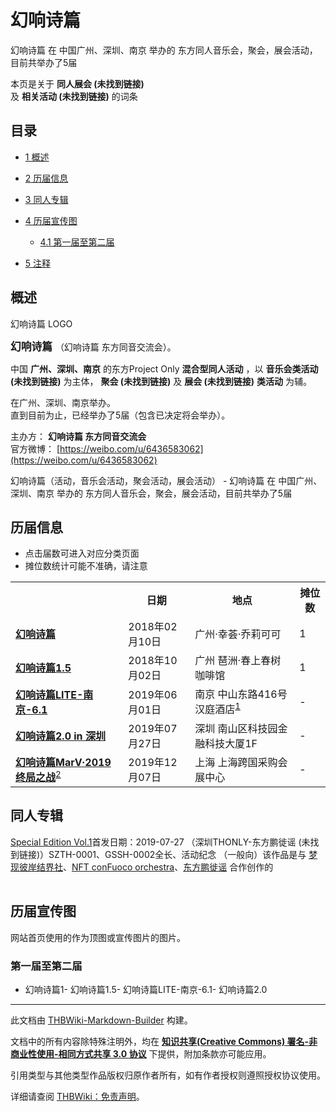 # 幻响诗篇

<!-- source html: G:\repos\THBWiki-Markdown-Builder\THBWikiMarkdown\Temp\main\7\75\ns0%3A%E5%B9%BB%E5%93%8D%E8%AF%97%E7%AF%87.html -->

幻响诗篇 在 中国广州、深圳、南京 举办的  东方同人音乐会，聚会，展会活动，目前共举办了5届

本页是关于 **同人展会 (未找到链接)**   
及 **相关活动 (未找到链接)** 的词条
## 目录

- [1 概述](#概述)
- [2 历届信息](#历届信息)
- [3 同人专辑](#同人专辑)
- [4 历届宣传图](#历届宣传图)

  - [4.1 第一届至第二届](#第一届至第二届)



- [5 注释](#注释)




## 概述
[](./文件-东方幻响诗篇LOGO.jpg.md)  [](./文件-东方幻响诗篇LOGO.jpg.md)幻响诗篇 LOGO
  
<big> **幻响诗篇** </big>（幻响诗篇 东方同音交流会）。  
  
  
  
  
中国 **广州、深圳、南京** 的东方Project Only **混合型同人活动** ，以 **音乐会类活动 (未找到链接)** 为主体， **聚会 (未找到链接)** 及 **展会 (未找到链接)**  **类活动** 为辅。  
  
在广州、深圳、南京举办。  
直到目前为止，已经举办了5届（包含已决定将会举办）。  
  
  
  
  
主办方： **幻响诗篇 东方同音交流会**   
官方微博： [https://weibo.com/u/6436583062](https://weibo.com/u/6436583062)   
  
幻响诗篇（活动，音乐会活动，聚会活动，展会活动） - 幻响诗篇 在 中国广州、深圳、南京 举办的  东方同人音乐会，聚会，展会活动，目前共举办了5届
## 历届信息
- 点击届数可进入对应分类页面
- 摊位数统计可能不准确，请注意


<table>
<tbody><tr><th> </th><th>日期</th><th>地点</th><th>摊位数</th></tr>
<tr><td id="1"><b><a href="/展会作品列表?e=%E5%B9%BB%E5%93%8D%E8%AF%97%E7%AF%87%231">幻响诗篇</a></b></td><td id="ev-1">2018年02月10日</td><td>广州·幸荟·乔莉可可</td><td>1</td></tr>
<tr><td id="2"><b><a href="/展会作品列表?e=%E5%B9%BB%E5%93%8D%E8%AF%97%E7%AF%87%232">幻响诗篇1.5</a></b></td><td id="ev-2">2018年10月02日</td><td>广州 琶洲·春上春树咖啡馆</td><td>1</td></tr>
<tr><td id="3"><b><a href="/展会作品列表?e=%E5%B9%BB%E5%93%8D%E8%AF%97%E7%AF%87%233">幻响诗篇LITE-南京-6.1</a></b></td><td id="ev-3">2019年06月01日</td><td>南京 中山东路416号汉庭酒店<sup id="cite_ref-1" class="reference"><a href="#cite_note-1">1</a></sup></td><td>-</td></tr>
<tr><td id="4"><b><a href="/展会作品列表?e=%E5%B9%BB%E5%93%8D%E8%AF%97%E7%AF%87%234">幻响诗篇2.0 in 深圳</a></b></td><td id="ev-4">2019年07月27日</td><td>深圳 南山区科技园金融科技大厦1F</td><td>-</td></tr>
<tr><td id="5"><b><a href="/展会作品列表?e=%E5%B9%BB%E5%93%8D%E8%AF%97%E7%AF%87%235">幻响诗篇MarV·2019终局之战</a></b><sup id="cite_ref-2" class="reference"><a href="#cite_note-2">2</a></sup></td><td id="ev-5">2019年12月07日</td><td>上海 上海跨国采购会展中心</td><td>-</td></tr>
</tbody></table>


## 同人专辑
[](./Special_Edition_Vol.1.md)[Special Edition Vol.1](./Special_Edition_Vol.1.md)首发日期：2019-07-27 （深圳THONLY-东方鹏徙谣 (未找到链接)）SZTH-0001、​GSSH-0002全长、​活动纪念 （一般向）该作品是与 [梦现彼岸结界社](./梦现彼岸结界社.md)、​[NFT conFuoco orchestra](./NFT_conFuoco_orchestra.md)、​[东方鹏徙谣](./东方鹏徙谣.md) 合作创作的
<table><style data-mw-deduplicate="TemplateStyles:r686458">.mw-parser-output .simple_work{display:grid;min-height:calc(120px + 0.5rem);grid-template-columns:calc(120px + 0.5rem)1fr;grid-template-rows:auto 1fr;grid-template-areas:"cover title""cover props";overflow:hidden}.mw-parser-output .simple_work-cover{grid-area:cover;align-self:center;justify-self:center;overflow:hidden;max-width:100%;max-height:100%;padding:0.25rem;word-break:break-all}.mw-parser-output .simple_work-cover a.new{display:block;text-align:center;padding:0.25rem}.mw-parser-output .simple_work-title{grid-area:title;margin-top:0.25rem;padding-left:0.25rem;font-weight:bold}.mw-parser-output .simple_work-props{grid-area:props;padding-left:0.25rem}.mw-parser-output .simple_work-prop{margin:0.125rem 0}</style>
</table>


## 历届宣传图
  
网站首页使用的作为顶图或宣传图片的图片。
  

### 第一届至第二届
- [](./文件-幻响诗篇02.jpg.md)幻响诗篇1- [](./文件-东方幻响诗篇1.5.png.md)幻响诗篇1.5- [](./文件-幻响诗篇2.jpg.md)幻响诗篇LITE-南京-6.1- [](./文件-东方鹏徙谣插画2.png.md)幻响诗篇2.0


[^cite_note-1]: 原定地点为夫子庙伯利兹明园酒店。

  
  






---

此文档由 [THBWiki-Markdown-Builder](https://github.com/Delsin-Yu/THBWiki-Markdown-Builder) 构建。

文档中的所有内容除特殊注明外，均在 [**知识共享(Creative Commons) 署名-非商业性使用-相同方式共享 3.0 协议**](https://creativecommons.org/licenses/by-sa/3.0/deed.zh-hans) 下提供，附加条款亦可能应用。

引用类型与其他类型作品版权归原作者所有，如有作者授权则遵照授权协议使用。

详细请查阅 [THBWiki：免责声明](https://thbwiki.cc/THBWiki:%E5%85%8D%E8%B4%A3%E5%A3%B0%E6%98%8E)。

